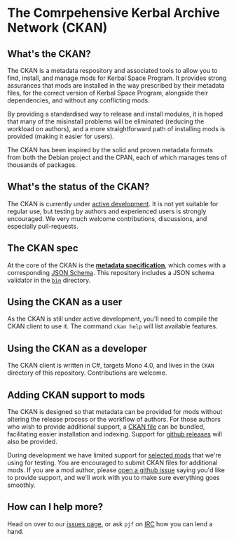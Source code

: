 # The Comrpehensive Kerbal Archive Network (CKAN)

## What's the CKAN?

The CKAN is a metadata respository and associated tools to allow
you to find, install, and manage mods for Kerbal Space Program.
It provides strong assurances that mods are installed in the way
prescribed by their metadata files, for the correct version of Kerbal
Space Program, alongside their dependencies, and without any
conflicting mods.

By providing a standardised way to release and install modules, it is
hoped that many of the misinstall problems will be eliminated
(reducing the workload on authors), and a more straightforward path of
installing mods is provided (making it easier for users).

The CKAN has been inspired by the solid and proven metadata formats
from both the Debian project and the CPAN, each of which manages
tens of thousands of packages.

## What's the status of the CKAN?

The CKAN is currently under
[active development](https://github.com/pjf/CKAN/commits/master).
It is not yet suitable for regular use, but testing by authors
and experienced users is strongly encouraged. We very much welcome
contributions, discussions, and especially pull-requests.

## The CKAN spec

At the core of the CKAN is the **[metadata specification](Spec.md)**,
which comes with a corresponding [JSON Schema](CKAN.schema). This
repository includes a JSON schema validator in the
[`bin`](https://github.com/pjf/CKAN/tree/master/bin) directory.

## Using the CKAN as a user

As the CKAN is still under active development, you'll need to compile
the CKAN client to use it. The command `ckan help` will list available
features.

## Using the CKAN as a developer

The CKAN client is written in C#, targets Mono 4.0, and lives in
the `CKAN` directory of this repository. Contributions are welcome.

## Adding CKAN support to mods

The CKAN is designed so that metadata can be provided for
mods without altering the release process or the workflow of authors.
For those authors who wish to provide additional support,
a [CKAN file](Spec.md) can be bundled, facilitating easier
installation and indexing. Support for
[github releases](https://github.com/pjf/CKAN/issues/2) will also
be provided.

During development we have limited support for
[selected mods](https://github.com/pjf/CKAN/tree/master/meta) that
we're using for testing. You are encouraged to submit CKAN files
for additional mods. If you are a mod author, please
[open a github issue](https://github.com/pjf/CKAN/issues/new) saying
you'd like to provide support, and we'll work with you to
make sure everything goes smoothly.

## How can I help more?

Head on over to our [issues page](https://github.com/pjf/CKAN/issues),
or ask `pjf` on [IRC](http://webchat.esper.net/?channels=kspmodders)
how you can lend a hand.
